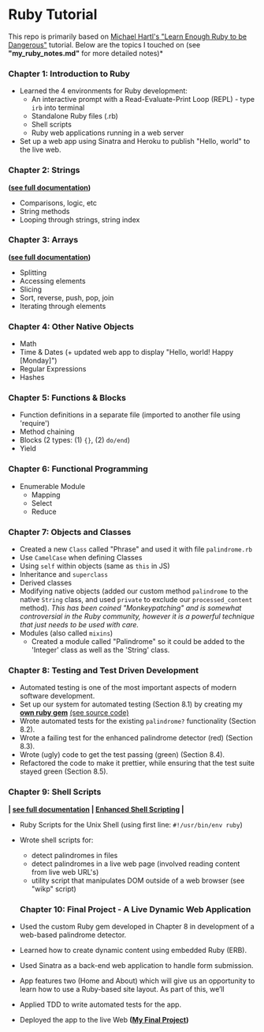 # Ruby Tutorial

This repo is primarily based on [Michael Hartl's "Learn Enough Ruby to be Dangerous"](https://www.learnenough.com/courses) tutorial.  Below are the topics I touched on (see **"my_ruby_notes.md"** for more detailed notes)*

### Chapter 1:  Introduction to Ruby

- Learned the 4 environments for Ruby development:  
  - An interactive prompt with a Read-Evaluate-Print Loop (REPL) - type `irb` into terminal
  - Standalone Ruby files (.rb)
  - Shell scripts
  - Ruby web applications running in a web server
- Set up a web app using Sinatra and Heroku to publish "Hello, world" to the live web.

### Chapter 2: Strings
**([see full documentation](https://ruby-doc.org/core-2.7.0/String.html))**

- Comparisons, logic, etc
- String methods 
- Looping through strings, string index

### Chapter 3: Arrays
**([see full documentation](https://ruby-doc.org/core-2.7.0/Array.html))**

- Splitting
- Accessing elements
- Slicing
- Sort, reverse, push, pop, join
- Iterating through elements

### Chapter 4: Other Native Objects

- Math
- Time & Dates (+ updated web app to display "Hello, world! Happy [Monday]")
- Regular Expressions
- Hashes

### Chapter 5: Functions & Blocks

- Function definitions in a separate file (imported to another file using 'require')
- Method chaining
- Blocks (2 types:  (1) `{}`, (2) `do/end`)
- Yield

### Chapter 6: Functional Programming

- Enumerable Module
  - Mapping
  - Select
  - Reduce

### Chapter 7: Objects and Classes

- Created a new `Class` called "Phrase" and used it with file `palindrome.rb`
- Use `CamelCase` when defining Classes
- Using `self` within objects (same as `this` in JS)
- Inheritance and `superclass`
- Derived classes
- Modifying native objects (added our custom method `palindrome` to the native `String` class, and used `private` to exclude our `processed_content` method).  *This has been coined "Monkeypatching" and is somewhat controversial in the Ruby community, however it is a powerful technique that just needs to be used with care.*
- Modules (also called `mixins`)
  - Created a module called "Palindrome" so it could be added to the 'Integer' class as well as the 'String' class.

### Chapter 8: Testing and Test Driven Development

- Automated testing is one of the most important aspects of modern software development.
- Set up our system for automated testing (Section 8.1) by creating my **[own ruby gem](https://rubygems.org/gems/rstock_palindrome)** [(see source code)](https://github.com/rstock-co/rstock_palindrome)
- Wrote automated tests for the existing `palindrome?` functionality (Section 8.2).
- Wrote a failing test for the enhanced palindrome detector (red) (Section 8.3).
- Wrote (ugly) code to get the test passing (green) (Section 8.4).
- Refactored the code to make it prettier, while ensuring that the test suite stayed green (Section 8.5).

### Chapter 9: Shell Scripts

**| [see full documentation](https://ruby-doc.org/stdlib-2.5.1/libdoc/shell/rdoc/Shell.html) | [Enhanced Shell Scripting](https://www.devdungeon.com/content/enhanced-shell-scripting-ruby) |**

- Ruby Scripts for the Unix Shell (using first line: `#!/usr/bin/env ruby`)
- Wrote shell scripts for:
  - detect palindromes in files
  - detect palindromes in a live web page (involved reading content from live web URL's)
  - utility script that manipulates DOM outside of a web browser (see "wikp" script)
  
  ### Chapter 10: Final Project - A Live Dynamic Web Application
  
- Used the custom Ruby gem developed in Chapter 8 in development of a web-based palindrome detector. 
- Learned how to create dynamic content using embedded Ruby (ERB).
- Used Sinatra as a back-end web application to handle form submission.
- App features two (Home and About) which will give us an opportunity to learn how to use a Ruby-based site layout. As part of this, we’ll 
- Applied TDD to write automated tests for the app.
- Deployed the app to the live Web **([My Final Project](https://immense-basin-05973.herokuapp.com/))**
